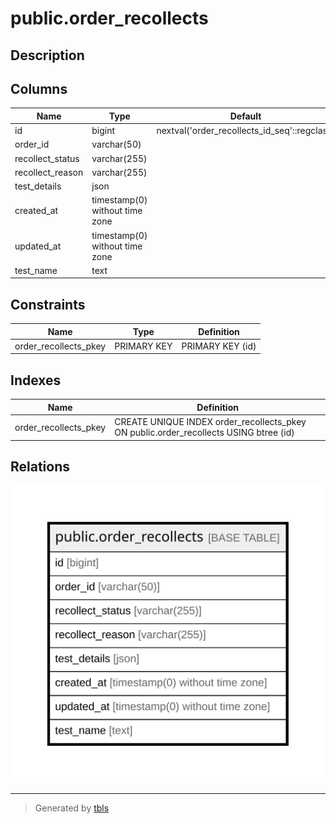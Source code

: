 # public.order_recollects

## Description

## Columns

| Name | Type | Default | Nullable | Children | Parents | Comment |
| ---- | ---- | ------- | -------- | -------- | ------- | ------- |
| id | bigint | nextval('order_recollects_id_seq'::regclass) | false |  |  |  |
| order_id | varchar(50) |  | false |  |  |  |
| recollect_status | varchar(255) |  | false |  |  |  |
| recollect_reason | varchar(255) |  | true |  |  |  |
| test_details | json |  | false |  |  |  |
| created_at | timestamp(0) without time zone |  | true |  |  |  |
| updated_at | timestamp(0) without time zone |  | true |  |  |  |
| test_name | text |  | true |  |  |  |

## Constraints

| Name | Type | Definition |
| ---- | ---- | ---------- |
| order_recollects_pkey | PRIMARY KEY | PRIMARY KEY (id) |

## Indexes

| Name | Definition |
| ---- | ---------- |
| order_recollects_pkey | CREATE UNIQUE INDEX order_recollects_pkey ON public.order_recollects USING btree (id) |

## Relations

![er](public.order_recollects.svg)

---

> Generated by [tbls](https://github.com/k1LoW/tbls)
